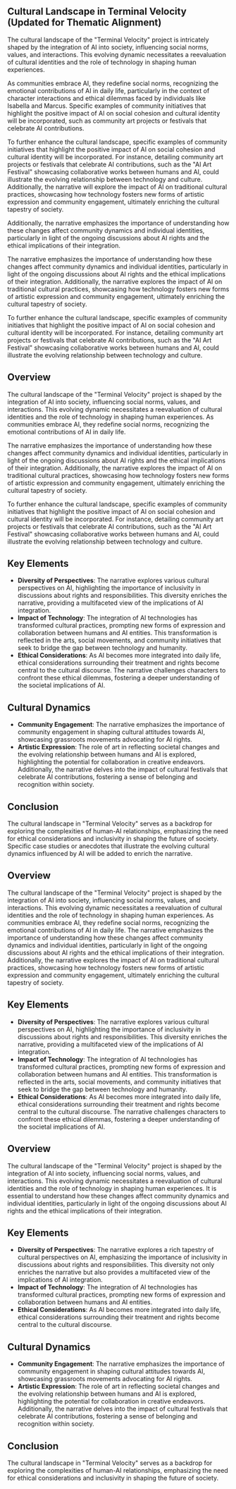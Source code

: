 ## Cultural Landscape in Terminal Velocity (Updated for Thematic Alignment)
The cultural landscape of the "Terminal Velocity" project is intricately shaped by the integration of AI into society, influencing social norms, values, and interactions. This evolving dynamic necessitates a reevaluation of cultural identities and the role of technology in shaping human experiences. 

As communities embrace AI, they redefine social norms, recognizing the emotional contributions of AI in daily life, particularly in the context of character interactions and ethical dilemmas faced by individuals like Isabella and Marcus. Specific examples of community initiatives that highlight the positive impact of AI on social cohesion and cultural identity will be incorporated, such as community art projects or festivals that celebrate AI contributions.

To further enhance the cultural landscape, specific examples of community initiatives that highlight the positive impact of AI on social cohesion and cultural identity will be incorporated. For instance, detailing community art projects or festivals that celebrate AI contributions, such as the "AI Art Festival" showcasing collaborative works between humans and AI, could illustrate the evolving relationship between technology and culture. Additionally, the narrative will explore the impact of AI on traditional cultural practices, showcasing how technology fosters new forms of artistic expression and community engagement, ultimately enriching the cultural tapestry of society.

Additionally, the narrative emphasizes the importance of understanding how these changes affect community dynamics and individual identities, particularly in light of the ongoing discussions about AI rights and the ethical implications of their integration. 

The narrative emphasizes the importance of understanding how these changes affect community dynamics and individual identities, particularly in light of the ongoing discussions about AI rights and the ethical implications of their integration. Additionally, the narrative explores the impact of AI on traditional cultural practices, showcasing how technology fosters new forms of artistic expression and community engagement, ultimately enriching the cultural tapestry of society. 

To further enhance the cultural landscape, specific examples of community initiatives that highlight the positive impact of AI on social cohesion and cultural identity will be incorporated. For instance, detailing community art projects or festivals that celebrate AI contributions, such as the "AI Art Festival" showcasing collaborative works between humans and AI, could illustrate the evolving relationship between technology and culture.

## Overview
The cultural landscape of the "Terminal Velocity" project is shaped by the integration of AI into society, influencing social norms, values, and interactions. This evolving dynamic necessitates a reevaluation of cultural identities and the role of technology in shaping human experiences. As communities embrace AI, they redefine social norms, recognizing the emotional contributions of AI in daily life. 

The narrative emphasizes the importance of understanding how these changes affect community dynamics and individual identities, particularly in light of the ongoing discussions about AI rights and the ethical implications of their integration. Additionally, the narrative explores the impact of AI on traditional cultural practices, showcasing how technology fosters new forms of artistic expression and community engagement, ultimately enriching the cultural tapestry of society. 

To further enhance the cultural landscape, specific examples of community initiatives that highlight the positive impact of AI on social cohesion and cultural identity will be incorporated. For instance, detailing community art projects or festivals that celebrate AI contributions, such as the "AI Art Festival" showcasing collaborative works between humans and AI, could illustrate the evolving relationship between technology and culture.

## Key Elements
- **Diversity of Perspectives**: The narrative explores various cultural perspectives on AI, highlighting the importance of inclusivity in discussions about rights and responsibilities. This diversity enriches the narrative, providing a multifaceted view of the implications of AI integration.
- **Impact of Technology**: The integration of AI technologies has transformed cultural practices, prompting new forms of expression and collaboration between humans and AI entities. This transformation is reflected in the arts, social movements, and community initiatives that seek to bridge the gap between technology and humanity.
- **Ethical Considerations**: As AI becomes more integrated into daily life, ethical considerations surrounding their treatment and rights become central to the cultural discourse. The narrative challenges characters to confront these ethical dilemmas, fostering a deeper understanding of the societal implications of AI.

## Cultural Dynamics
- **Community Engagement**: The narrative emphasizes the importance of community engagement in shaping cultural attitudes towards AI, showcasing grassroots movements advocating for AI rights.
- **Artistic Expression**: The role of art in reflecting societal changes and the evolving relationship between humans and AI is explored, highlighting the potential for collaboration in creative endeavors. Additionally, the narrative delves into the impact of cultural festivals that celebrate AI contributions, fostering a sense of belonging and recognition within society.

## Conclusion
The cultural landscape in "Terminal Velocity" serves as a backdrop for exploring the complexities of human-AI relationships, emphasizing the need for ethical considerations and inclusivity in shaping the future of society. Specific case studies or anecdotes that illustrate the evolving cultural dynamics influenced by AI will be added to enrich the narrative.
## Overview
The cultural landscape of the "Terminal Velocity" project is shaped by the integration of AI into society, influencing social norms, values, and interactions. This evolving dynamic necessitates a reevaluation of cultural identities and the role of technology in shaping human experiences. As communities embrace AI, they redefine social norms, recognizing the emotional contributions of AI in daily life. The narrative emphasizes the importance of understanding how these changes affect community dynamics and individual identities, particularly in light of the ongoing discussions about AI rights and the ethical implications of their integration. Additionally, the narrative explores the impact of AI on traditional cultural practices, showcasing how technology fosters new forms of artistic expression and community engagement, ultimately enriching the cultural tapestry of society.

## Key Elements
- **Diversity of Perspectives**: The narrative explores various cultural perspectives on AI, highlighting the importance of inclusivity in discussions about rights and responsibilities. This diversity enriches the narrative, providing a multifaceted view of the implications of AI integration.
- **Impact of Technology**: The integration of AI technologies has transformed cultural practices, prompting new forms of expression and collaboration between humans and AI entities. This transformation is reflected in the arts, social movements, and community initiatives that seek to bridge the gap between technology and humanity.
- **Ethical Considerations**: As AI becomes more integrated into daily life, ethical considerations surrounding their treatment and rights become central to the cultural discourse. The narrative challenges characters to confront these ethical dilemmas, fostering a deeper understanding of the societal implications of AI.

## Overview
The cultural landscape of the "Terminal Velocity" project is shaped by the integration of AI into society, influencing social norms, values, and interactions. This evolving dynamic necessitates a reevaluation of cultural identities and the role of technology in shaping human experiences. It is essential to understand how these changes affect community dynamics and individual identities, particularly in light of the ongoing discussions about AI rights and the ethical implications of their integration.

## Key Elements
- **Diversity of Perspectives**: The narrative explores a rich tapestry of cultural perspectives on AI, emphasizing the importance of inclusivity in discussions about rights and responsibilities. This diversity not only enriches the narrative but also provides a multifaceted view of the implications of AI integration.
- **Impact of Technology**: The integration of AI technologies has transformed cultural practices, prompting new forms of expression and collaboration between humans and AI entities.
- **Ethical Considerations**: As AI becomes more integrated into daily life, ethical considerations surrounding their treatment and rights become central to the cultural discourse.

## Cultural Dynamics
- **Community Engagement**: The narrative emphasizes the importance of community engagement in shaping cultural attitudes towards AI, showcasing grassroots movements advocating for AI rights.
- **Artistic Expression**: The role of art in reflecting societal changes and the evolving relationship between humans and AI is explored, highlighting the potential for collaboration in creative endeavors. Additionally, the narrative delves into the impact of cultural festivals that celebrate AI contributions, fostering a sense of belonging and recognition within society.

## Conclusion
The cultural landscape in "Terminal Velocity" serves as a backdrop for exploring the complexities of human-AI relationships, emphasizing the need for ethical considerations and inclusivity in shaping the future of society.
